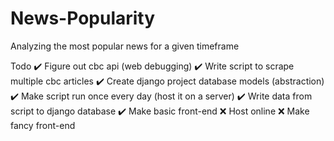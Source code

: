 # News-Popularity
Analyzing the most popular news for a given timeframe

Todo
✔️ Figure out cbc api (web debugging)
✔️ Write script to scrape multiple cbc articles
✔️ Create django project database models (abstraction)
✔️ Make script run once every day (host it on a server)
✔️ Write data from script to django database
✔️ Make basic front-end
❌ Host online
❌ Make fancy front-end
